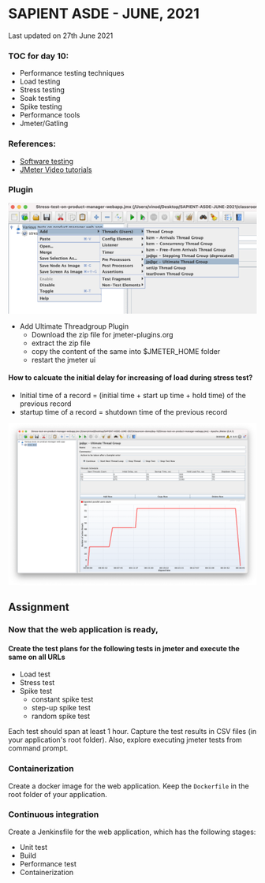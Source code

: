 # SAPIENT ASDE - JUNE, 2021

Last updated on 27th June 2021

### TOC for day 10:

-   Performance testing techniques
-   Load testing
-   Stress testing
-   Soak testing
-   Spike testing
-   Performance tools
-   Jmeter/Gatling

### References:

-   [Software testing](https://www.guru99.com/software-testing.html 'Software testing')
-   [JMeter Video tutorials](https://kelutral.com/jmeter-tutorials 'JMeter Video tutorials')

### Plugin

![](./utg.png)

-   Add Ultimate Threadgroup Plugin
    -   Download the zip file for jmeter-plugins.org
    -   extract the zip file
    -   copy the content of the same into $JMETER_HOME folder
    -   restart the jmeter ui

#### How to calcuate the initial delay for increasing of load during stress test?

-   Initial time of a record = (initial time + start up time + hold time) of the previous record
-   startup time of a record = shutdown time of the previous record

![](stress.png)

## Assignment

### Now that the web application is ready,

#### Create the test plans for the following tests in jmeter and execute the same on all URLs

-   Load test
-   Stress test
-   Spike test
    -   constant spike test
    -   step-up spike test
    -   random spike test

Each test should span at least 1 hour. Capture the test results in CSV files (in your application's root folder). Also, explore executing jmeter tests from command prompt.

### Containerization

Create a docker image for the web application. Keep the `Dockerfile` in the root folder of your application.

### Continuous integration

Create a Jenkinsfile for the web application, which has the following stages:

-   Unit test
-   Build
-   Performance test
-   Containerization
